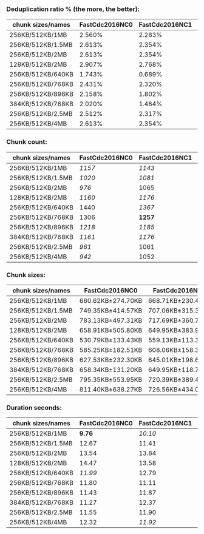 ### Deduplication ratio % (the more, the better):

| chunk sizes/names | FastCdc2016NC0 | FastCdc2016NC1 | FastCdc2016 | FastCdc2016NC3 | FastCdc2020NC0 | FastCdc2020NC1 | FastCdc2020 | FastCdc2020NC3 | RonomonNC0 | Ronomon | RonomonNC2 | RonomonNC3 | Ronomon64 | Ronomon64NC2 | Ronomon64NC3 |
|-------------------|----------------|----------------|-------------|----------------|----------------|----------------|-------------|----------------|------------|---------|------------|------------|-----------|--------------|--------------|
| 256KB/512KB/1MB   | 2.560%         | 2.283%         | 2.448%      | 1.744%         | 2.814%         | 2.421%         | 2.448%      | 1.744%         | 2.166%     | 3.007%  | *3.379%*   | 3.311%     | 3.154%    | *3.423%*     | **3.532%**   |
| 256KB/512KB/1.5MB | 2.613%         | 2.354%         | 2.448%      | 1.744%         | 2.613%         | 2.354%         | 2.448%      | 1.744%         | 2.169%     | 2.975%  | 3.252%     | *3.311%*   | 2.825%    | *3.423%*     | **3.532%**   |
| 256KB/512KB/2MB   | 2.613%         | 2.354%         | 2.448%      | 1.744%         | 2.613%         | 2.354%         | 2.448%      | 1.744%         | 2.227%     | 2.975%  | 3.252%     | *3.311%*   | 3.075%    | *3.423%*     | **3.532%**   |
| 128KB/512KB/2MB   | 2.907%         | 2.768%         | 2.511%      | 1.771%         | 2.907%         | 2.768%         | 2.511%      | 1.784%         | 2.256%     | 2.821%  | 2.837%     | 2.845%     | *3.093%*  | **3.281%**   | *3.239%*     |
| 256KB/512KB/640KB | 1.743%         | 0.689%         | 1.743%      | 1.307%         | 3.032%         | 2.495%         | 1.728%      | 1.260%         | 2.183%     | 2.917%  | 3.263%     | *3.352%*   | 2.366%    | *3.390%*     | **3.611%**   |
| 256KB/512KB/768KB | 2.431%         | 2.320%         | 2.236%      | 1.516%         | 2.915%         | 2.277%         | 2.292%      | 1.934%         | 1.967%     | 2.857%  | 3.310%     | *3.311%*   | 2.643%    | *3.389%*     | **3.611%**   |
| 256KB/512KB/896KB | 2.158%         | 1.802%         | 2.291%      | 1.654%         | 2.848%         | 2.471%         | 2.463%      | 1.654%         | 1.590%     | 3.071%  | *3.513%*   | 3.311%     | 3.074%    | *3.423%*     | **3.532%**   |
| 384KB/512KB/768KB | 2.020%         | 1.464%         | 1.900%      | 1.217%         | **2.878%**     | 2.325%         | 1.941%      | 1.847%         | 1.340%     | 1.612%  | 2.062%     | *2.625%*   | 1.760%    | 2.258%       | *2.441%*     |
| 256KB/512KB/2.5MB | 2.512%         | 2.317%         | 2.448%      | 1.744%         | 2.613%         | 2.354%         | 2.448%      | 1.744%         | 2.238%     | 2.975%  | 3.252%     | *3.311%*   | 3.075%    | *3.423%*     | **3.532%**   |
| 256KB/512KB/4MB   | 2.613%         | 2.354%         | 2.448%      | 1.744%         | 2.613%         | 2.354%         | 2.448%      | 1.744%         | 1.959%     | 2.975%  | 3.252%     | *3.311%*   | 3.075%    | *3.423%*     | **3.532%**   |

### Chunk count:

| chunk sizes/names | FastCdc2016NC0 | FastCdc2016NC1 | FastCdc2016 | FastCdc2016NC3 | FastCdc2020NC0 | FastCdc2020NC1 | FastCdc2020 | FastCdc2020NC3 | RonomonNC0 | Ronomon | RonomonNC2 | RonomonNC3 | Ronomon64 | Ronomon64NC2 | Ronomon64NC3 |
|-------------------|----------------|----------------|-------------|----------------|----------------|----------------|-------------|----------------|------------|---------|------------|------------|-----------|--------------|--------------|
| 256KB/512KB/1MB   | *1157*         | *1143*         | 1214        | 1320           | 1375           | 1291           | 1263        | 1334           | **1087**   | 1425    | 1857       | 2267       | 1456      | 1898         | 2300         |
| 256KB/512KB/1.5MB | *1020*         | *1081*         | 1200        | 1316           | 1108           | 1126           | 1213        | 1320           | **944**    | 1363    | 1846       | 2264       | 1406      | 1890         | 2300         |
| 256KB/512KB/2MB   | *976*          | 1065           | 1196        | 1315           | *1012*         | 1083           | 1204        | 1318           | **888**    | 1354    | 1843       | 2263       | 1396      | 1888         | 2299         |
| 128KB/512KB/2MB   | *1160*         | *1176*         | 1250        | 1346           | 1191           | 1196           | 1258        | 1350           | **1047**   | 1335    | 1632       | 1936       | 1383      | 1689         | 1971         |
| 256KB/512KB/640KB | 1440           | *1367*         | **1343**    | *1358*         | 2039           | 1903           | 1696        | 1515           | 1408       | 1643    | 1941       | 2278       | 1634      | 1960         | 2311         |
| 256KB/512KB/768KB | 1306           | **1257**       | *1263*      | 1336           | 1733           | 1572           | 1428        | 1385           | *1258*     | 1523    | 1894       | 2270       | 1538      | 1925         | 2304         |
| 256KB/512KB/896KB | *1218*         | *1185*         | 1228        | 1324           | 1524           | 1394           | 1305        | 1343           | **1155**   | 1471    | 1873       | 2269       | 1478      | 1903         | 2302         |
| 384KB/512KB/768KB | *1161*         | *1176*         | 1230        | 1316           | 1653           | 1514           | 1399        | 1365           | **1142**   | 1274    | 1449       | 1652       | 1284      | 1485         | 1665         |
| 256KB/512KB/2.5MB | *961*          | 1061           | 1194        | 1315           | *982*          | 1069           | 1199        | 1317           | **865**    | 1352    | 1842       | 2263       | 1394      | 1887         | 2299         |
| 256KB/512KB/4MB   | *942*          | 1052           | 1191        | 1315           | *949*          | 1056           | 1195        | 1317           | **843**    | 1351    | 1842       | 2263       | 1393      | 1887         | 2299         |

### Chunk sizes:

| chunk sizes/names | FastCdc2016NC0    | FastCdc2016NC1    | FastCdc2016       | FastCdc2016NC3    | FastCdc2020NC0    | FastCdc2020NC1    | FastCdc2020       | FastCdc2020NC3    | RonomonNC0        | Ronomon           | RonomonNC2        | RonomonNC3        | Ronomon64         | Ronomon64NC2      | Ronomon64NC3     |
|-------------------|-------------------|-------------------|-------------------|-------------------|-------------------|-------------------|-------------------|-------------------|-------------------|-------------------|-------------------|-------------------|-------------------|-------------------|------------------|
| 256KB/512KB/1MB   | 660.62KB±274.70KB | 668.71KB±230.41KB | 629.60KB±156.73KB | 579.04KB±105.29KB | 555.88KB±177.97KB | 592.05KB±172.32KB | 605.18KB±133.99KB | 572.97KB±96.61KB  | 703.16KB±278.64KB | 536.38KB±241.43KB | 411.60KB±166.38KB | 337.16KB±94.10KB  | 524.96KB±225.95KB | 402.71KB±150.25KB | 332.32KB±83.63KB |
| 256KB/512KB/1.5MB | 749.35KB±414.57KB | 707.06KB±315.35KB | 636.95KB±189.52KB | 580.80KB±117.29KB | 689.83KB±309.91KB | 678.81KB±260.87KB | 630.12KB±168.99KB | 579.04KB±112.35KB | 809.68KB±429.55KB | 560.77KB±303.22KB | 414.05KB±180.49KB | 337.60KB±99.19KB  | 543.62KB±278.58KB | 404.41KB±162.44KB | 332.32KB±85.63KB |
| 256KB/512KB/2MB   | 783.13KB±497.31KB | 717.69KB±360.72KB | 639.08KB±210.84KB | 581.24KB±123.35KB | 755.27KB±421.98KB | 705.76KB±324.90KB | 634.83KB±186.53KB | 579.92KB±118.82KB | 860.74KB±529.96KB | 564.50KB±320.74KB | 414.72KB±184.79KB | 337.75KB±102.38KB | 547.52KB±292.67KB | 404.84KB±168.46KB | 332.46KB±87.89KB |
| 128KB/512KB/2MB   | 658.91KB±505.80KB | 649.95KB±383.96KB | 611.47KB±232.15KB | 567.86KB±142.20KB | 641.76KB±440.35KB | 639.08KB±352.60KB | 607.58KB±210.99KB | 566.17KB±138.39KB | 730.02KB±550.07KB | 572.54KB±335.60KB | 468.34KB±193.57KB | 394.80KB±107.38KB | 552.67KB±313.05KB | 452.54KB±177.43KB | 387.79KB±93.78KB |
| 256KB/512KB/640KB | 530.79KB±133.43KB | 559.13KB±113.35KB | 569.13KB±88.37KB  | 562.84KB±69.04KB  | 374.86KB±92.97KB  | 401.65KB±112.08KB | 450.67KB±121.67KB | 504.51KB±102.97KB | 542.85KB±131.42KB | 465.21KB±141.08KB | 393.78KB±120.42KB | 335.53KB±82.67KB  | 467.77KB±136.58KB | 389.97KB±113.85KB | 330.74KB±75.93KB |
| 256KB/512KB/768KB | 585.25KB±182.51KB | 608.06KB±158.30KB | 605.18KB±117.40KB | 572.11KB±90.31KB  | 441.05KB±114.21KB | 486.22KB±129.63KB | 535.25KB±114.12KB | 551.87KB±87.75KB  | 607.58KB±182.83KB | 501.86KB±182.13KB | 403.56KB±141.86KB | 336.71KB±88.37KB  | 496.97KB±175.50KB | 397.06KB±131.73KB | 331.74KB±79.51KB |
| 256KB/512KB/896KB | 627.53KB±232.30KB | 645.01KB±198.61KB | 622.42KB±142.65KB | 577.29KB±99.58KB  | 501.53KB±144.47KB | 548.30KB±151.04KB | 585.70KB±123.44KB | 569.13KB±92.43KB  | 661.76KB±232.72KB | 519.60KB±215.38KB | 408.08KB±155.88KB | 336.86KB±91.62KB  | 517.14KB±204.91KB | 401.65KB±143.23KB | 332.03KB±82.01KB |
| 384KB/512KB/768KB | 658.34KB±131.20KB | 649.95KB±118.74KB | 621.41KB±98.18KB  | 580.80KB±77.21KB  | 462.39KB±108.90KB | 504.85KB±122.93KB | 546.34KB±106.88KB | 559.95KB±78.19KB  | 669.30KB±132.88KB | 599.95KB±140.43KB | 527.49KB±122.45KB | 462.67KB±81.48KB  | 595.28KB±139.45KB | 514.70KB±116.22KB | 459.06KB±76.02KB |
| 256KB/512KB/2.5MB | 795.35KB±553.95KB | 720.39KB±389.47KB | 640.15KB±224.64KB | 581.24KB±124.08KB | 778.35KB±482.25KB | 715.00KB±360.89KB | 637.48KB±205.01KB | 580.36KB±124.88KB | 883.63KB±596.74KB | 565.34KB±326.18KB | 414.95KB±187.63KB | 337.75KB±102.84KB | 548.30KB±299.21KB | 405.05KB±169.83KB | 332.46KB±87.89KB |
| 256KB/512KB/4MB   | 811.40KB±638.27KB | 726.56KB±434.00KB | 641.76KB±254.49KB | 581.24KB±124.08KB | 805.41KB±604.17KB | 723.80KB±428.35KB | 639.61KB±228.92KB | 580.36KB±124.88KB | 906.69KB±687.50KB | 565.76KB±333.13KB | 414.95KB±187.63KB | 337.75KB±102.84KB | 548.70KB±302.21KB | 405.05KB±169.83KB | 332.46KB±87.89KB |

### Duration seconds:

| chunk sizes/names | FastCdc2016NC0 | FastCdc2016NC1 | FastCdc2016 | FastCdc2016NC3 | FastCdc2020NC0 | FastCdc2020NC1 | FastCdc2020 | FastCdc2020NC3 | RonomonNC0 | Ronomon | RonomonNC2 | RonomonNC3 | Ronomon64 | Ronomon64NC2 | Ronomon64NC3 |
|-------------------|----------------|----------------|-------------|----------------|----------------|----------------|-------------|----------------|------------|---------|------------|------------|-----------|--------------|--------------|
| 256KB/512KB/1MB   | **9.76**       | *10.10*        | 10.35       | *9.84*         | 11.50          | 11.60          | 11.63       | 12.04          | 11.55      | 11.60   | 11.15      | 11.51      | 11.35     | 11.22        | 11.26        |
| 256KB/512KB/1.5MB | 12.67          | 11.41          | *11.38*     | 11.67          | 11.74          | *11.37*        | 11.52       | **11.31**      | 12.18      | 12.50   | 12.53      | 12.72      | 11.78     | 11.61        | 11.77        |
| 256KB/512KB/2MB   | 13.54          | 13.84          | 13.00       | *12.27*        | 12.77          | **12.17**      | 12.35       | *12.30*        | 12.91      | 12.79   | 12.38      | 13.47      | 13.00     | 12.77        | 12.98        |
| 128KB/512KB/2MB   | 14.47          | 13.58          | 14.58       | 13.84          | 14.40          | *12.69*        | *12.19*     | **12.14**      | 13.53      | 13.18   | 13.19      | 13.48      | 13.60     | 12.74        | 13.09        |
| 256KB/512KB/640KB | *11.99*        | 12.79          | 12.51       | *11.84*        | 12.50          | **11.78**      | 13.02       | 12.92          | 13.89      | 13.49   | 12.06      | 12.43      | 12.06     | 12.14        | 12.28        |
| 256KB/512KB/768KB | 11.80          | 11.11          | 11.30       | 12.08          | 11.88          | 11.86          | 11.63       | 11.25          | 11.42      | *10.88* | **10.60**  | 11.32      | 11.07     | 11.02        | *10.82*      |
| 256KB/512KB/896KB | 11.43          | 11.87          | 11.85       | 12.23          | 12.01          | 12.80          | 11.64       | 11.57          | 11.71      | 11.50   | 11.22      | **10.77**  | *11.03*   | *11.02*      | 12.05        |
| 384KB/512KB/768KB | 11.27          | 12.37          | 11.95       | 12.90          | 11.66          | 11.20          | **10.36**   | 10.95          | 11.75      | *10.67* | 11.21      | 12.21      | 11.62     | 11.64        | *10.70*      |
| 256KB/512KB/2.5MB | 11.55          | 11.90          | 12.34       | 12.05          | 11.89          | *11.00*        | *11.03*     | **10.97**      | 12.00      | 13.29   | 11.87      | 12.81      | 12.43     | 11.40        | 11.96        |
| 256KB/512KB/4MB   | 12.32          | *11.92*        | 12.39       | 12.14          | 12.64          | 13.86          | *11.80*     | 12.43          | 12.99      | 13.21   | 12.58      | 12.59      | **11.53** | 12.28        | 12.65        |
